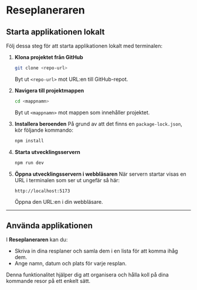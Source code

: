 # Reseplaneraren

## Starta applikationen lokalt

Följ dessa steg för att starta applikationen lokalt med terminalen:

1. **Klona projektet från GitHub**

   ```bash
   git clone <repo-url>
   ```

   Byt ut `<repo-url>` mot URL:en till GitHub-repot.

2. **Navigera till projektmappen**

   ```bash
   cd <mappnamn>
   ```

   Byt ut `<mappnamn>` mot mappen som innehåller projektet.

3. **Installera beroenden**
   På grund av att det finns en `package-lock.json`, kör följande kommando:

   ```bash
   npm install
   ```

4. **Starta utvecklingsservern**

   ```bash
   npm run dev
   ```

5. **Öppna utvecklingsservern i webbläsaren**
   När servern startar visas en URL i terminalen som ser ut ungefär så här:
   ```
   http://localhost:5173
   ```
   Öppna den URL:en i din webbläsare.

---

## Använda applikationen

I **Reseplaneraren** kan du:

- Skriva in dina resplaner och samla dem i en lista för att komma ihåg dem.
- Ange namn, datum och plats för varje resplan.

Denna funktionalitet hjälper dig att organisera och hålla koll på dina kommande resor på ett enkelt sätt.
